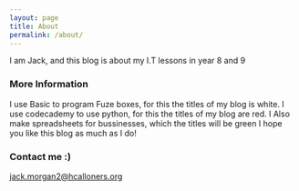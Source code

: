 ```yaml
---
layout: page
title: About
permalink: /about/
---
```

I am Jack, and this blog is about my I.T lessons in year 8 and 9

### More Information

I use Basic to program Fuze boxes, for this the titles of my blog is white. I use codecademy to use python, for this the titles of my blog are red. I Also make spreadsheets for bussinesses, which the titles will be green
 I hope you like this blog as much as I do!

### Contact me :)

[jack.morgan2@hcalloners.org](mailto:jack.morgan2@challoners.org) 

